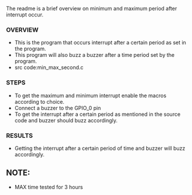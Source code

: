 
The readme is a brief overview on minimum and maximum period after interrupt occur.

### OVERVIEW
  * This is the program that occurs interrupt after a certain period as set in the program.
  * This program will also buzz a buzzer after a time period set by the program.
  * src code:min_max_second.c

### STEPS
  * To get the maximum and minimum interrupt enable the macros according to choice.
  * Connect a buzzer to the GPIO_0 pin
  * To get the interrupt after a certain period as mentioned in the source code and buzzer should buzz accordingly.

### RESULTS
  * Getting the interrupt after a certain period of time and buzzer will buzz accordingly.



## NOTE:
  - MAX time tested for 3 hours